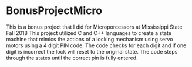 # BonusProjectMicro
This is a bonus project that I did for Microporcessors at Mississippi State Fall 2018
This project utilized C and C++ languages to create a state machine that mimics the actions of a locking mechanism using servo motors using a 4 digit PIN code. The code checks for each digit and if one digit is incorrect the lock will reset to the original state. The code steps through the states until the correct pin is fully entered.
